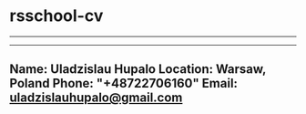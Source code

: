 # rsschool-cv
---
---
Name: Uladzislau Hupalo
Location: Warsaw, Poland
Phone: "+48722706160"
Email: uladzislauhupalo@gmail.com
---
